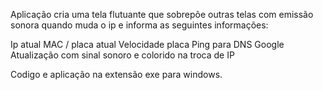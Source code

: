 Aplicação cria uma tela flutuante que sobrepõe outras telas com emissão sonora quando muda o ip e informa as seguintes informações:

Ip atual
MAC / placa atual
Velocidade placa
Ping para DNS Google
Atualização com sinal sonoro e colorido na troca de IP

Codigo e aplicação na extensão exe para windows.
